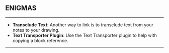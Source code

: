 

## ENIGMAS
----


- **Transclude Text**: Another way to link is to transclude text from your notes to your drawing.
- **Text Transporter Plugin**: Use the Text Transporter plugin to help with copying a block reference.

------